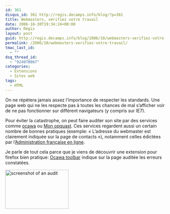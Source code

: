 ```yaml
---
id: 361
disqus_id: 361 http://regis.decamps.info/blog/?p=361
title: Webmasters, vérifiez votre travail
date: 2006-10-30T19:34:24+00:00
author: Régis
layout: post
guid: http://regis.decamps.info/blog/2006/10/webmasters-verifiez-votre-travail/
permalink: /2006/10/webmasters-verifiez-votre-travail/
tmac_last_id:
  - ""
dsq_thread_id:
  - "924978867"
categories:
  - Extensions
  - Sites web
tags:
  - HTML
---
```

On ne répètera jamais assez l’importance de respecter les standards. Une page web qui ne les respecte pas à toutes les chances de mal s’afficher voir de ne pas fonctionner sur différent navigateurs (y compris sur IE7).

Pour éviter la catastrophe, on peut faire auditer son site par des services comme [ocawa](http://www.ocawa.com/) ou [Mon opquast](http://www.opquast.com/mon-opquast/). Ces services regardent aussi un certain nombre de bonnes pratiques (exemple: « L’adresse du webmaster est clairement indiquée sur la page de contacts »), notamment celles édictées par l’[Administration française en ligne](http://www.adele.gouv.fr/spip/article.php3?id_article=246).

Je parle de tout cela parce que je viens de découvrir une extension pour firefox bien pratique: [Ocawa toolbar](https://addons.mozilla.org/firefox/3624/) indique sur la page auditée les erreurs constatées.

<img src="http://addons.mozilla.org/images/previews/ocawatoolbar-1.jpg" alt="screenshot of an audit" width="200" height="123" />
